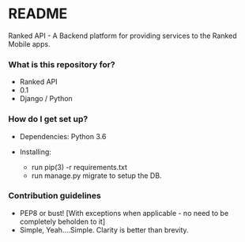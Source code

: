 # README #

Ranked API - A Backend platform for providing services to the Ranked Mobile apps.

### What is this repository for? ###

* Ranked API
* 0.1
* Django / Python

### How do I get set up? ###

* Dependencies:  Python 3.6

* Installing:
    - run pip(3) -r requirements.txt
    - run manage.py migrate to setup the DB.

### Contribution guidelines ###

* PEP8 or bust! [With exceptions when applicable - no need to be completely beholden to it]
* Simple, Yeah....Simple.  Clarity is better than brevity.

